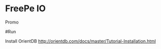 # FreePe IO
Promo

#Run

Install OrientDB http://orientdb.com/docs/master/Tutorial-Installation.html
